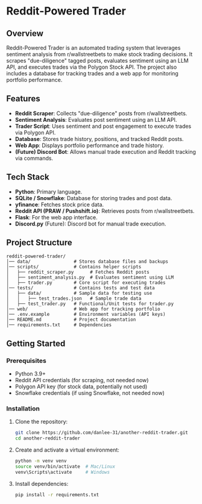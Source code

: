 # Reddit-Powered Trader

## Overview

Reddit-Powered Trader is an automated trading system that leverages sentiment analysis from r/wallstreetbets to make stock trading decisions. It scrapes "due-diligence" tagged posts, evaluates sentiment using an LLM API, and executes trades via the Polygon Stock API. The project also includes a database for tracking trades and a web app for monitoring portfolio performance.

## Features

- **Reddit Scraper**: Collects "due-diligence" posts from r/wallstreetbets.
- **Sentiment Analysis**: Evaluates post sentiment using an LLM API.
- **Trader Script**: Uses sentiment and post engagement to execute trades via Polygon API.
- **Database**: Stores trade history, positions, and tracked Reddit posts.
- **Web App**: Displays portfolio performance and trade history.
- **(Future) Discord Bot**: Allows manual trade execution and Reddit tracking via commands.

## Tech Stack

- **Python**: Primary language.
- **SQLite / Snowflake**: Database for storing trades and post data.
- **yfinance**: Fetches stock price data.
- **Reddit API (PRAW / Pushshift.io)**: Retrieves posts from r/wallstreetbets.
- **Flask**: For the web app interface.
- **Discord.py** (Future): Discord bot for manual trade execution.

## Project Structure

```
reddit-powered-trader/
│── data/                # Stores database files and backups
│── scripts/             # Contains helper scripts
│   ├── reddit_scraper.py      # Fetches Reddit posts
│   ├── sentiment_analysis.py  # Evaluates sentiment using LLM
│   ├── trader.py        # Core script for executing trades
│── tests/               # Contains tests and test data
│   ├── data/            # Sample data for testing use
│   │   ├── test_trades.json   # Sample trade data
│   ├── test_trader.py   # Functional/Unit tests for trader.py
│── web/                 # Web app for tracking portfolio
│── .env.example         # Environment variables (API keys)
│── README.md            # Project documentation
│── requirements.txt     # Dependencies
```

## Getting Started

### Prerequisites

- Python 3.9+
- Reddit API credentials (for scraping, not needed now)
- Polygon API key (for stock data, potentially not used)
- Snowflake credentials (if using Snowflake, not needed now)

### Installation

1. Clone the repository:

   ```sh
   git clone https://github.com/danlee-31/another-reddit-trader.git
   cd another-reddit-trader
   ```

2. Create and activate a virtual environment:

   ```sh
   python -m venv venv
   source venv/bin/activate  # Mac/Linux
   venv\Scripts\activate     # Windows
   ```

3. Install dependencies:
   ```sh
   pip install -r requirements.txt
   ```
   <!--
4. Set up your environment variables:
   - Copy `.env.example` to `.env`
   - Add your Reddit API and Polygon API credentials
     -->

<!--
### Running the Scripts
- **Scrape Reddit posts**
    ```sh
    python scripts/reddit_scraper.py
    ```
- **Analyze sentiment**
    ```sh
    python scripts/sentiment_analysis.py
    ```
- **Run the trader script**
    ```sh
    python scripts/trader.py
    ```
-->
